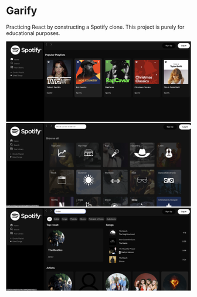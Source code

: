 # Garify

Practicing React by constructing a Spotify clone. This project is purely for educational purposes.

![Homepage](/images/Garify_Homepage.png)
![Browse](/images/Garify_Browse.png)
![Search](/images/Garify_Search.png)
